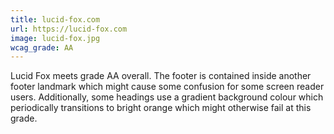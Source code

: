 ```yaml
---
title: lucid-fox.com
url: https://lucid-fox.com
image: lucid-fox.jpg
wcag_grade: AA
---
```


Lucid Fox meets grade AA overall. The footer is contained inside another footer landmark which might cause some confusion for some screen reader users. Additionally, some headings use a gradient background colour which periodically transitions to bright orange which might otherwise fail at this grade.
